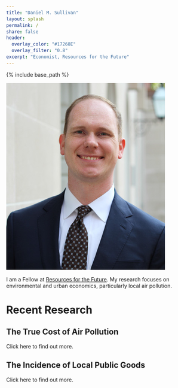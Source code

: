 ```yaml
---
title: "Daniel M. Sullivan"
layout: splash
permalink: /
share: false
header:
  overlay_color: "#17268E"
  overlay_filter: "0.8"
excerpt: "Economist, Resources for the Future"
---
```

{% include base_path %}

![](/images/dms.jpg)

I am a Fellow at [Resources for the Future](http://www.rff.org).
My research focuses on environmental and urban economics, particularly local
  air pollution.

# Recent Research

## The True Cost of Air Pollution

Click here to find out more.

## The Incidence of Local Public Goods

Click here to find out more.

